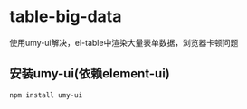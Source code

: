 # table-big-data

使用umy-ui解决，el-table中渲染大量表单数据，浏览器卡顿问题

## 安装umy-ui(依赖element-ui)

```bash
npm install umy-ui
```
